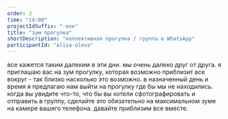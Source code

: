 ```yaml
---
order: 2
time: "14:00"
projectIdSuffix: "-one"
title: "зум прогулка"
shortDescription: "коллективная прогулка / группа в WhatsApp"
participantId: "alisa-oleva"
---
```


все кажется таким далеким в эти дни. мы очень далеко друг от друга. я приглашаю вас на зум прогулку, которая возможно приблизит все вокруг - так близко насколько это возможно. 
в назначенный день и время я предлагаю нам выйти на прогулку где бы мы не находились. когда вы увидите что-то, что бы вы хотели сфотографировать и отправить в группу, сделайте это обязательно на максимальном зуме на камере вашего телефона. давайте приблизим все вместе.
